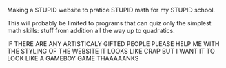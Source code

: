 Making a STUPID website to pratice STUPID math for my STUPID school.

This will probably be limited to programs that can quiz only the simplest math skills: stuff from addition all the way up to quadratics.

IF THERE ARE ANY ARTISTICALY GIFTED PEOPLE PLEASE HELP ME WITH THE STYLING OF THE WEBSITE IT LOOKS LIKE CRAP BUT I WANT IT TO LOOK LIKE A GAMEBOY GAME THAAAAANKS
